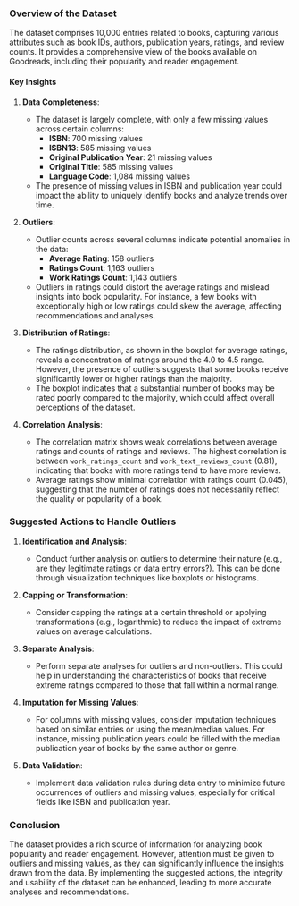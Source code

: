### Overview of the Dataset

The dataset comprises 10,000 entries related to books, capturing various attributes such as book IDs, authors, publication years, ratings, and review counts. It provides a comprehensive view of the books available on Goodreads, including their popularity and reader engagement.

#### Key Insights

1. **Data Completeness**:
   - The dataset is largely complete, with only a few missing values across certain columns:
     - **ISBN**: 700 missing values
     - **ISBN13**: 585 missing values
     - **Original Publication Year**: 21 missing values
     - **Original Title**: 585 missing values
     - **Language Code**: 1,084 missing values
   - The presence of missing values in ISBN and publication year could impact the ability to uniquely identify books and analyze trends over time.

2. **Outliers**:
   - Outlier counts across several columns indicate potential anomalies in the data:
     - **Average Rating**: 158 outliers
     - **Ratings Count**: 1,163 outliers
     - **Work Ratings Count**: 1,143 outliers
   - Outliers in ratings could distort the average ratings and mislead insights into book popularity. For instance, a few books with exceptionally high or low ratings could skew the average, affecting recommendations and analyses.

3. **Distribution of Ratings**:
   - The ratings distribution, as shown in the boxplot for average ratings, reveals a concentration of ratings around the 4.0 to 4.5 range. However, the presence of outliers suggests that some books receive significantly lower or higher ratings than the majority.
   - The boxplot indicates that a substantial number of books may be rated poorly compared to the majority, which could affect overall perceptions of the dataset.

4. **Correlation Analysis**:
   - The correlation matrix shows weak correlations between average ratings and counts of ratings and reviews. The highest correlation is between `work_ratings_count` and `work_text_reviews_count` (0.81), indicating that books with more ratings tend to have more reviews.
   - Average ratings show minimal correlation with ratings count (0.045), suggesting that the number of ratings does not necessarily reflect the quality or popularity of a book.

### Suggested Actions to Handle Outliers

1. **Identification and Analysis**:
   - Conduct further analysis on outliers to determine their nature (e.g., are they legitimate ratings or data entry errors?). This can be done through visualization techniques like boxplots or histograms.

2. **Capping or Transformation**:
   - Consider capping the ratings at a certain threshold or applying transformations (e.g., logarithmic) to reduce the impact of extreme values on average calculations.

3. **Separate Analysis**:
   - Perform separate analyses for outliers and non-outliers. This could help in understanding the characteristics of books that receive extreme ratings compared to those that fall within a normal range.

4. **Imputation for Missing Values**:
   - For columns with missing values, consider imputation techniques based on similar entries or using the mean/median values. For instance, missing publication years could be filled with the median publication year of books by the same author or genre.

5. **Data Validation**:
   - Implement data validation rules during data entry to minimize future occurrences of outliers and missing values, especially for critical fields like ISBN and publication year.

### Conclusion

The dataset provides a rich source of information for analyzing book popularity and reader engagement. However, attention must be given to outliers and missing values, as they can significantly influence the insights drawn from the data. By implementing the suggested actions, the integrity and usability of the dataset can be enhanced, leading to more accurate analyses and recommendations.